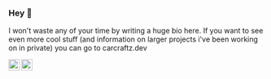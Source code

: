
### Hey 👋
I won't waste any of your time by writing a huge bio here. If you want to see even more cool stuff (and information on larger projects i've been working on in private) you can go to carcraftz.dev

<a href="https://twitter.com/carcraftz" target="_blank">
  <img align="left" width="22px" alt="Carcraftz's twitter" src="https://cdn.jsdelivr.net/npm/simple-icons@v3/icons/twitter.svg" />
</a>
<a href="https://carcraftz.dev/" target="_blank">
  <img align="left" width="22px" alt="Carcraftz's website" src="http://simpleicon.com/wp-content/uploads/link-2.png"/>
</a>

